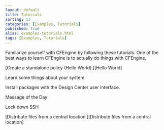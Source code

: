 ```yaml
---
layout: default
title: Tutorials
sorting: 13
categories: [Examples, Tutorials]
published: true
alias: examples-tutorials.html
tags: [Examples, Tutorials]
---
```


Familarize yourself with CFEngine by following these tutorials. One of the best
ways to learn CFEngine is to actually do things with CFEngine.

[Create a standalone policy (Hello World).][Hello World]

Learn some things about your system.

Install packages with the Design Center user interface.

Message of the Day

Lock down SSH

[Distribute files from a central location.][Distribute files from a central location]
